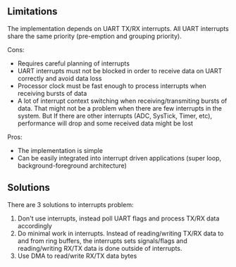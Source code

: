 
## Limitations

The implementation depends on UART TX/RX interrupts. All UART interrupts share the same priority (pre-emption and grouping priority).

Cons:
- Requires careful planning of interrupts
- UART interrupts must not be blocked in order to receive data on UART correctly and avoid data loss
- Processor clock must be fast enough to process interrupts when receiving bursts of data
- A lot of interrupt context switching when receiving/transmiting bursts of data. That might not be a problem when there are few interrupts in the system. But If there are other interrupts (ADC, SysTick, Timer, etc), performance will drop and some received data might be lost

Pros:
- The implementation is simple
- Can be easily integrated into interrupt driven applications (super loop, background-foreground architecture)

## Solutions

There are 3 solutions to interrupts problem:
1. Don't use interrupts, instead poll UART flags and process TX/RX data accordingly
2. Do minimal work in interrupts. Instead of reading/writing TX/RX data to and from ring buffers, the interrupts sets signals/flags and reading/writing RX/TX data is done outside of interrupts.
3. Use DMA to read/write RX/TX data bytes